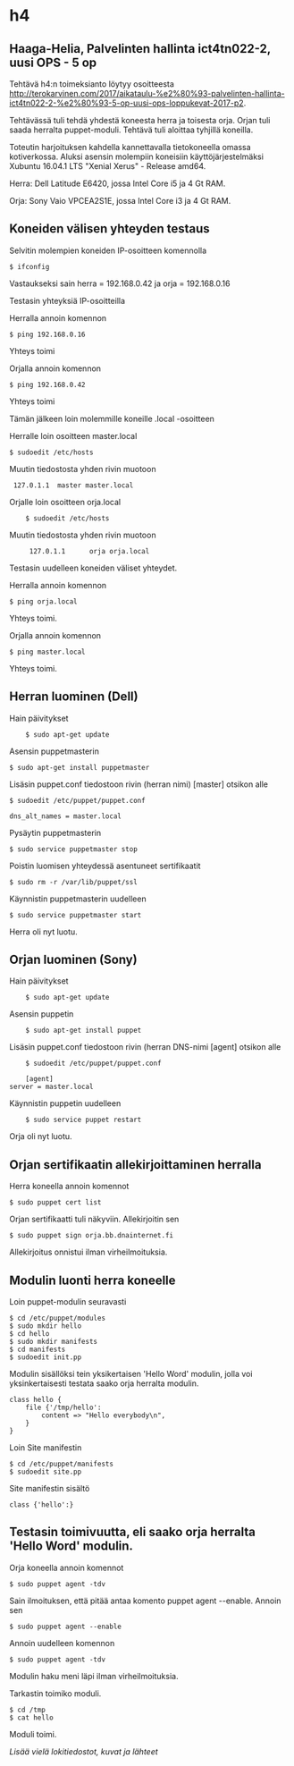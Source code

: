# h4

## Haaga-Helia, Palvelinten hallinta ict4tn022-2, uusi OPS - 5 op

Tehtävä h4:n toimeksianto löytyy osoitteesta http://terokarvinen.com/2017/aikataulu-%e2%80%93-palvelinten-hallinta-ict4tn022-2-%e2%80%93-5-op-uusi-ops-loppukevat-2017-p2.

Tehtävässä tuli tehdä yhdestä koneesta herra ja toisesta orja. Orjan tuli saada herralta puppet-moduli. Tehtävä tuli aloittaa tyhjillä koneilla.

Toteutin harjoituksen kahdella kannettavalla tietokoneella omassa kotiverkossa. Aluksi asensin molempiin koneisiin käyttöjärjestelmäksi Xubuntu 16.04.1 LTS "Xenial Xerus" - Release amd64. 

Herra: Dell Latitude E6420, jossa Intel Core i5 ja 4 Gt RAM.

Orja: Sony Vaio VPCEA2S1E, jossa Intel Core i3 ja 4 Gt RAM.


## Koneiden välisen yhteyden testaus

Selvitin molempien koneiden IP-osoitteen komennolla 

	$ ifconfig

Vastaukseksi sain herra = 192.168.0.42 ja orja = 192.168.0.16

Testasin yhteyksiä IP-osoitteilla

Herralla annoin komennon

	$ ping 192.168.0.16

Yhteys toimi

Orjalla annoin komennon

	$ ping 192.168.0.42

Yhteys toimi

Tämän jälkeen loin molemmille koneille .local -osoitteen 

Herralle loin osoitteen master.local

	$ sudoedit /etc/hosts

Muutin tiedostosta yhden rivin muotoon 

	 127.0.1.1	master master.local

Orjalle loin osoitteen orja.local

        $ sudoedit /etc/hosts

Muutin tiedostosta yhden rivin muotoon

         127.0.1.1      orja orja.local

Testasin uudelleen koneiden väliset yhteydet.

Herralla annoin komennon

	$ ping orja.local

Yhteys toimi.

Orjalla annoin komennon

	$ ping master.local

Yhteys toimi.


## Herran luominen (Dell)

Hain päivitykset

        $ sudo apt-get update

Asensin puppetmasterin

	$ sudo apt-get install puppetmaster

Lisäsin puppet.conf tiedostoon rivin (herran nimi) [master] otsikon alle

	$ sudoedit /etc/puppet/puppet.conf
	
	dns_alt_names = master.local	

Pysäytin puppetmasterin

	$ sudo service puppetmaster stop

Poistin luomisen yhteydessä asentuneet sertifikaatit

	$ sudo rm -r /var/lib/puppet/ssl

Käynnistin puppetmasterin uudelleen

	$ sudo service puppetmaster start

Herra oli nyt luotu.


## Orjan luominen (Sony)

Hain päivitykset

        $ sudo apt-get update

Asensin puppetin

        $ sudo apt-get install puppet

Lisäsin puppet.conf tiedostoon rivin (herran DNS-nimi [agent] otsikon alle

        $ sudoedit /etc/puppet/puppet.conf

        [agent]
	server = master.local

Käynnistin puppetin uudelleen

        $ sudo service puppet restart

Orja oli nyt luotu.


## Orjan sertifikaatin allekirjoittaminen herralla

Herra koneella annoin komennot

	$ sudo puppet cert list

Orjan sertifikaatti tuli näkyviin. Allekirjoitin sen

	$ sudo puppet sign orja.bb.dnainternet.fi

Allekirjoitus onnistui ilman virheilmoituksia.


## Modulin luonti herra koneelle

Loin puppet-modulin seuravasti

	$ cd /etc/puppet/modules
	$ sudo mkdir hello
	$ cd hello
	$ sudo mkdir manifests
	$ cd manifests
	$ sudoedit init.pp

Modulin sisällöksi tein yksikertaisen 'Hello Word' modulin, jolla voi yksinkertaisesti testata saako orja herralta modulin.

	class hello {
		file {'/tmp/hello':
			content => "Hello everybody\n",
		}
	}

Loin Site manifestin

	$ cd /etc/puppet/manifests
	$ sudoedit site.pp

Site manifestin sisältö

	class {'hello':}


## Testasin toimivuutta, eli saako orja herralta 'Hello Word' modulin.

Orja koneella annoin komennot

	$ sudo puppet agent -tdv

Sain ilmoituksen, että pitää antaa komento puppet agent --enable. Annoin sen

	$ sudo puppet agent --enable

Annoin uudelleen komennon

	$ sudo puppet agent -tdv

Modulin haku meni läpi ilman virheilmoituksia.

Tarkastin toimiko moduli.

	$ cd /tmp
	$ cat hello

Moduli toimi.

*Lisää vielä lokitiedostot, kuvat ja lähteet*
